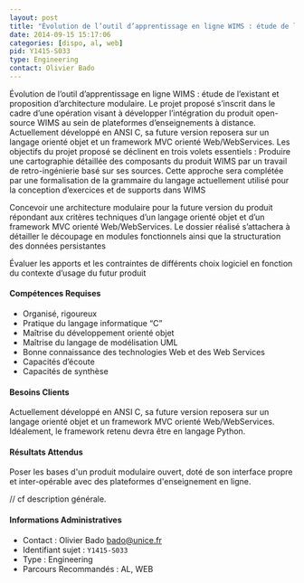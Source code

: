 ```yaml
---
layout: post
title: "Évolution de l’outil d’apprentissage en ligne WIMS : étude de l’existant et proposition d’architecture modulaire."
date: 2014-09-15 15:17:06
categories: [dispo, al, web]
pid: Y1415-S033
type: Engineering
contact: Olivier Bado
---
```

       
Évolution de l’outil d’apprentissage en ligne WIMS : étude de l’existant et proposition d’architecture modulaire.
Le projet proposé s’inscrit dans le cadre d’une opération visant à développer l’intégration du produit open-source WIMS au sein de plateformes d’enseignements à distance. Actuellement développé en ANSI C, sa future version reposera sur un langage orienté objet et un framework MVC orienté Web/WebServices.
Les objectifs du projet proposé se déclinent en trois volets essentiels :
Produire une cartographie détaillée des composants du produit WIMS par un travail de retro-ingénierie basé sur ses sources. Cette approche sera complétée par une formalisation de la grammaire du langage actuellement utilisé pour la conception d’exercices et de supports dans WIMS

Concevoir une architecture modulaire pour la future version du produit répondant aux critères techniques d’un langage orienté objet et d’un framework MVC orienté Web/WebServices. Le dossier réalisé s’attachera à  détailler le découpage en modules fonctionnels ainsi que la structuration des données persistantes

Évaluer les apports et les contraintes de différents choix logiciel en fonction du contexte d’usage du futur produit

#### Compétences Requises
* Organisé, rigoureux
* Pratique du langage informatique “C”
* Maîtrise du développement orienté objet
* Maîtrise du langage de modélisation UML
* Bonne connaissance des technologies Web et des Web Services
* Capacités d’écoute
* Capacités de synthèse


#### Besoins Clients
Actuellement développé en ANSI C, sa future version reposera sur un langage orienté objet et un framework MVC orienté Web/WebServices.
Idéalement, le framework retenu devra être en langage Python.

#### Résultats Attendus
Poser les bases d'un produit modulaire ouvert, doté de son interface propre et inter-opérable avec des plateformes d'enseignement en ligne.

// cf description générale.
     

#### Informations Administratives
  * Contact : Olivier Bado <bado@unice.fr>
  * Identifiant sujet : `Y1415-S033`
  * Type : Engineering
  * Parcours Recommandés : AL, WEB
     